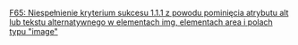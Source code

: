[F65: Niespełnienie kryterium sukcesu 1.1.1 z powodu pominięcia atrybutu alt lub tekstu alternatywnego w elementach img, elementach area i polach typu \"image\"](https://www.w3.org/TR/WCAG20-TECHS/F65.html)